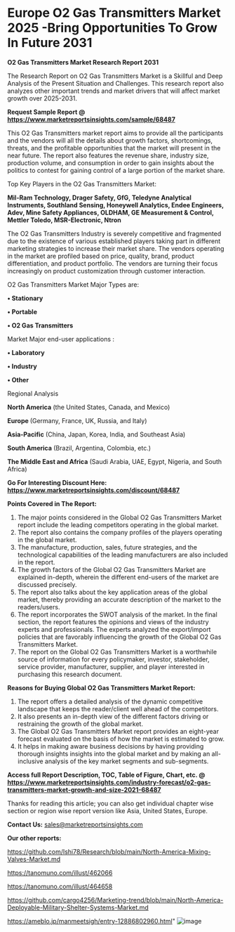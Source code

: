  # Europe O2 Gas Transmitters Market 2025 -Bring Opportunities To Grow In Future 2031

<strong>O2 Gas Transmitters Market Research Report 2031</strong>

The Research Report on O2 Gas Transmitters Market is a Skillful and Deep Analysis of the Present Situation and Challenges. This research report also analyzes other important trends and market drivers that will affect market growth over 2025-2031.

<strong>Request Sample Report @ <a href=https://www.marketreportsinsights.com/sample/68487>https://www.marketreportsinsights.com/sample/68487</a></strong>

This O2 Gas Transmitters market report aims to provide all the participants and the vendors will all the details about growth factors, shortcomings, threats, and the profitable opportunities that the market will present in the near future. The report also features the revenue share, industry size, production volume, and consumption in order to gain insights about the politics to contest for gaining control of a large portion of the market share.

Top Key Players in the O2 Gas Transmitters Market:

<strong>Mil-Ram Technology, Drager Safety, GfG, Teledyne Analytical Instruments, Southland Sensing, Honeywell Analytics, Endee Engineers, Adev, Mine Safety Appliances, OLDHAM, GE Measurement & Control, Mettler Toledo, MSR-Electronic, Ntron</strong>

The O2 Gas Transmitters Industry is severely competitive and fragmented due to the existence of various established players taking part in different marketing strategies to increase their market share. The vendors operating in the market are profiled based on price, quality, brand, product differentiation, and product portfolio. The vendors are turning their focus increasingly on product customization through customer interaction.

O2 Gas Transmitters Market Major Types are:

<strong>• Stationary

• Portable

• O2 Gas Transmitters</strong>

Market Major end-user applications :

<strong>• Laboratory

• Industry

• Other</strong>

Regional Analysis

</u><strong><b>North America</b></strong> (the United States, Canada, and Mexico)

<strong><b>Europe </b></strong>(Germany, France, UK, Russia, and Italy)

<strong><b>Asia-Pacific</b></strong> (China, Japan, Korea, India, and Southeast Asia)

<strong><b>South America</b></strong> (Brazil, Argentina, Colombia, etc.)

<strong><b>The Middle East and Africa</b></strong> (Saudi Arabia, UAE, Egypt, Nigeria, and South Africa)

<strong>Go For Interesting Discount Here: <a href=https://www.marketreportsinsights.com/discount/68487>https://www.marketreportsinsights.com/discount/68487</a></strong>

<strong>Points Covered in The Report:</strong>
<ol>
  <li>The major points considered in the Global O2 Gas Transmitters Market report include the leading competitors operating in the global market.</li>
  <li>The report also contains the company profiles of the players operating in the global market.</li>
  <li>The manufacture, production, sales, future strategies, and the technological capabilities of the leading manufacturers are also included in the report.</li>
  <li>The growth factors of the Global O2 Gas Transmitters Market are explained in-depth, wherein the different end-users of the market are discussed precisely.</li>
  <li>The report also talks about the key application areas of the global market, thereby providing an accurate description of the market to the readers/users.</li>
  <li>The report incorporates the SWOT analysis of the market. In the final section, the report features the opinions and views of the industry experts and professionals. The experts analyzed the export/import policies that are favorably influencing the growth of the Global O2 Gas Transmitters Market.</li>
  <li>The report on the Global O2 Gas Transmitters Market is a worthwhile source of information for every policymaker, investor, stakeholder, service provider, manufacturer, supplier, and player interested in purchasing this research document.</li>
</ol>
<strong>Reasons for Buying Global O2 Gas Transmitters Market Report:</strong>

<ol>
  <li>The report offers a detailed analysis of the dynamic competitive landscape that keeps the reader/client well ahead of the competitors.</li>
  <li>It also presents an in-depth view of the different factors driving or restraining the growth of the global market.</li>
  <li>The Global O2 Gas Transmitters Market report provides an eight-year forecast evaluated on the basis of how the market is estimated to grow.</li>
  <li>It helps in making aware business decisions by having providing thorough insights insights into the global market and by making an all-inclusive analysis of the key market segments and sub-segments.</li>
</ol>
<strong>Access full Report Description, TOC, Table of Figure, Chart, etc. @ <a href=https://www.marketreportsinsights.com/industry-forecast/o2-gas-transmitters-market-growth-and-size-2021-68487>https://www.marketreportsinsights.com/industry-forecast/o2-gas-transmitters-market-growth-and-size-2021-68487</a></strong>


Thanks for reading this article; you can also get individual chapter wise section or region wise report version like Asia, United States, Europe.

<strong>Contact Us:</strong>
sales@marketreportsinsights.com

<strong>Our other reports:</strong>

<a href=https://github.com/Ishi78/Research/blob/main/North-America-Mixing-Valves-Market.md>https://github.com/Ishi78/Research/blob/main/North-America-Mixing-Valves-Market.md</a>

<a href=https://tanomuno.com/illust/462066>https://tanomuno.com/illust/462066</a>

<a href=https://tanomuno.com/illust/464658>https://tanomuno.com/illust/464658</a>

<a href=https://github.com/cargo4256/Marketing-trend/blob/main/North-America-Deployable-Military-Shelter-Systems-Market.md>https://github.com/cargo4256/Marketing-trend/blob/main/North-America-Deployable-Military-Shelter-Systems-Market.md</a>

<a href=https://ameblo.jp/manmeetsigh/entry-12886802960.html>https://ameblo.jp/manmeetsigh/entry-12886802960.html</a>"
![image](https://github.com/user-attachments/assets/69afe63c-0776-416d-a111-bc5bf30a8bcd)
